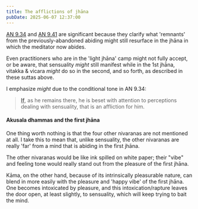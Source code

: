 ```yaml
---
title: The afflictions of jhāna
pubDate: 2025-06-07 12:37:00
---
```


[AN 9.34](https://www.dhammatalks.org/suttas/AN/AN9_34.html) and [AN 9.41](https://www.dhammatalks.org/suttas/AN/AN9_41.html) are significant because they clarify what 'remnants' from the previously-abandoned abiding might still resurface in the jhāna in which the meditator now abides.

Even practitioners who are in the 'light jhāna' camp might not fully accept, or be aware, that sensuality _might_ still manifest while in the 1st jhāna, vitakka & vicara _might_ do so in the second, and so forth, as described in these suttas above.

I emphasize _might_ due to the conditional tone in AN 9.34:

> **<u>If</u>**, as he remains there, he is beset with attention to perceptions dealing with sensuality, that is an affliction for him.

#### Akusala dhammas and the first jhāna

One thing worth nothing is that the four other nivaranas are not mentioned at all. I take this to mean that, unlike sensuality, the other nivaranas are really 'far' from a mind that is abiding in the first jhāna.

The other nivaranas would be like ink spilled on white paper; their "vibe" and feeling tone would really stand out from the pleasure of the first jhāna.

Kāma, on the other hand, because of its intrinsically pleasurable nature, can blend in more easily with the pleasure and 'happy vibe' of the first jhāna. One becomes intoxicated by pleasure, and this intoxication/rapture leaves the door open, at least slightly, to sensuality, which will keep trying to bait the mind.
